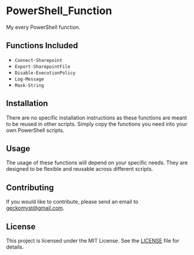 # PowerShell_Function

My every PowerShell function.

## Functions Included

- `Connect-Sharepoint`
- `Export-SharepointFile`
- `Disable-ExecutionPolicy`
- `Log-Message`
- `Mask-String`

## Installation

There are no specific installation instructions as these functions are meant to be reused in other scripts. Simply copy the functions you need into your own PowerShell scripts.

## Usage

The usage of these functions will depend on your specific needs. They are designed to be flexible and reusable across different scripts.

## Contributing

If you would like to contribute, please send an email to [geckomyst@gmail.com](mailto:geckomyst@gmail.com).

## License

This project is licensed under the MIT License. See the [LICENSE](LICENSE) file for details.

